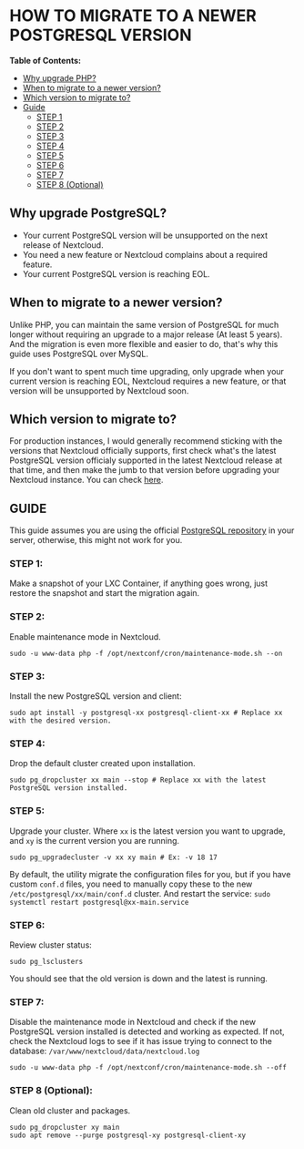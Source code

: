 # HOW TO MIGRATE TO A NEWER POSTGRESQL VERSION

**Table of Contents:**
 + [Why upgrade PHP?](#why-upgrade-php)
 + [When to migrate to a newer version?](#when-to-migrate-to-a-newer-version)
 + [Which version to migrate to?](#which-version-to-migrate-to)
 + [Guide](#guide)
	+ [STEP 1](#step-1)
	+ [STEP 2](#step-2)
	+ [STEP 3](#step-3)
	+ [STEP 4](#step-4)
	+ [STEP 5](#step-5)
	+ [STEP 6](#step-6)
	+ [STEP 7](#step-7)
	+ [STEP 8 (Optional)](#step-8-optional)

## Why upgrade PostgreSQL?

- Your current PostgreSQL version will be unsupported on the next release of Nextcloud.
- You need a new feature or Nextcloud complains about a required feature.
- Your current PostgreSQL version is reaching EOL.

## When to migrate to a newer version?

Unlike PHP, you can maintain the same version of PostgreSQL for much longer without requiring an upgrade to a major release (At least 5 years). And the migration is even more flexible and easier to do, that's why this guide uses PostgreSQL over MySQL.

If you don't want to spent much time upgrading, only upgrade when your current version is reaching EOL, Nextcloud requires a new feature, or that version will be unsupported by Nextcloud soon.

## Which version to migrate to?

For production instances, I would generally recommend sticking with the versions that Nextcloud officially supports, first check what's the latest PostgreSQL version officialy supported in the latest Nextcloud release at that time, and then make the jumb to that version before upgrading your Nextcloud instance. You can check [here](https://docs.nextcloud.com/server/latest/admin_manual/installation/system_requirements.html#:~:text=PostgreSQL).

## GUIDE

This guide assumes you are using the official [PostgreSQL repository](https://www.postgresql.org/download/linux/debian/#:~:text=apt%20install%20postgresql-,PostgreSQL%20Apt%20Repository,-If%20the%20version) in your server, otherwise, this might not work for you.

### STEP 1:
Make a snapshot of your LXC Container, if anything goes wrong, just restore the snapshot and start the migration again.

### STEP 2:
Enable maintenance mode in Nextcloud.

    sudo -u www-data php -f /opt/nextconf/cron/maintenance-mode.sh --on

### STEP 3:
Install the new PostgreSQL version and client:

    sudo apt install -y postgresql-xx postgresql-client-xx # Replace xx with the desired version.

### STEP 4:
Drop the default cluster created upon installation.

    sudo pg_dropcluster xx main --stop # Replace xx with the latest PostgreSQL version installed.

### STEP 5:
Upgrade your cluster. Where `xx` is the latest version you want to upgrade, and `xy` is the current version you are running.

    sudo pg_upgradecluster -v xx xy main # Ex: -v 18 17

By default, the utility migrate the configuration files for you, but if you have custom `conf.d` files, you need to manually copy these to the new `/etc/postgresql/xx/main/conf.d` cluster. And restart the service: `sudo systemctl restart postgresql@xx-main.service`

### STEP 6:
Review cluster status:

    sudo pg_lsclusters

You should see that the old version is down and the latest is running.

### STEP 7:
Disable the maintenance mode in Nextcloud and check if the new PostgreSQL version installed is detected and working as expected. If not, check the Nextcloud logs to see if it has issue trying to connect to the database: `/var/www/nextcloud/data/nextcloud.log`

    sudo -u www-data php -f /opt/nextconf/cron/maintenance-mode.sh --off

### STEP 8 (Optional):
Clean old cluster and packages.

    sudo pg_dropcluster xy main
    sudo apt remove --purge postgresql-xy postgresql-client-xy
